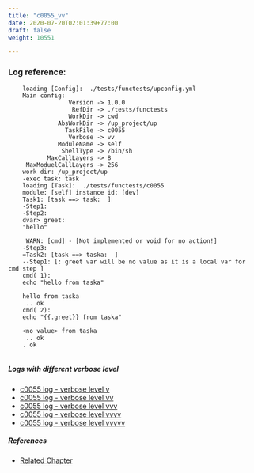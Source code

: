 ```yaml
---
title: "c0055_vv"
date: 2020-07-20T02:01:39+77:00
draft: false
weight: 10551

---
```


### Log reference: <no value>

```
    loading [Config]:  ./tests/functests/upconfig.yml
    Main config:
                 Version -> 1.0.0
                  RefDir -> ./tests/functests
                 WorkDir -> cwd
              AbsWorkDir -> /up_project/up
                TaskFile -> c0055
                 Verbose -> vv
              ModuleName -> self
               ShellType -> /bin/sh
           MaxCallLayers -> 8
     MaxModuelCallLayers -> 256
    work dir: /up_project/up
    -exec task: task
    loading [Task]:  ./tests/functests/c0055
    module: [self] instance id: [dev]
    Task1: [task ==> task:  ]
    -Step1:
    -Step2:
    dvar> greet:
    "hello"
    
     WARN: [cmd] - [Not implemented or void for no action!]
    -Step3:
    =Task2: [task ==> taska:  ]
    --Step1: [: greet var will be no value as it is a local var for cmd step ]
    cmd( 1):
    echo "hello from taska"
    
    hello from taska
     .. ok
    cmd( 2):
    echo "{{.greet}} from taska"
    
    <no value> from taska
     .. ok
    . ok
    
```

##### Logs with different verbose level
* [c0055 log - verbose level v](../../logs/c0055_v)
* [c0055 log - verbose level vv](../../logs/c0055_vv)
* [c0055 log - verbose level vvv](../../logs/c0055_vvv)
* [c0055 log - verbose level vvvv](../../logs/c0055_vvvv)
* [c0055 log - verbose level vvvvv](../../logs/c0055_vvvvv)

##### References
* [Related Chapter](../../flow-controll/c0055)
